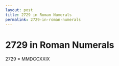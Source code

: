 ```yaml
---
layout: post
title: 2729 in Roman Numerals
permalink: 2729-in-roman-numerals
---
```


# 2729 in Roman Numerals

2729 = MMDCCXXIX
